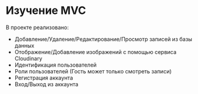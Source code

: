 # Изучение MVC

В проекте реализовано:
- Добавление/Удаление/Редактирование/Просмотр записей из базы данных
- Отображение/Добавление изображений с помощью сервиса Cloudinary
- Идентификация пользователей
- Роли пользователей (Гость может только смотреть записи)
- Регистрация аккаунта
- Вход/Выход из аккаунта

